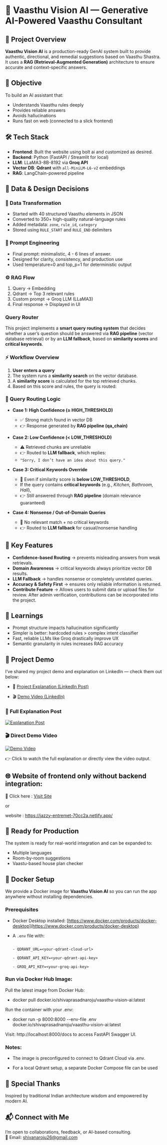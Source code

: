 # 🏡 Vaasthu Vision AI — Generative AI-Powered Vaasthu Consultant


## 🚀 Project Overview  
**Vaasthu Vision AI** is a production-ready GenAI system built to provide authentic, directional, and remedial suggestions based on Vaasthu Shastra.  
It uses a **RAG (Retrieval-Augmented Generation)** architecture to ensure accurate and context-specific answers.


## 🎯 Objective  
To build an AI assistant that:
- Understands Vaasthu rules deeply
- Provides reliable answers
- Avoids hallucinations
- Runs fast on web (connected to a slick frontend)

## 🛠️ Tech Stack  
- **Frontend**: Built the website using bolt ai and customized as desired. 
- **Backend**: Python (FastAPI / Streamlit for local)  
- **LLM**: LLaMA3-8B-8192 via **Groq API**  
- **Vector DB**: **Qdrant** with `all-MiniLM-L6-v2` embeddings  
- **RAG**: LangChain-powered pipeline  

## 🧩 Data & Design Decisions  
### 🔧 Data Transformation
- Started with 40 structured Vaasthu elements in JSON  
- Converted to 350+ high-quality natural-language rules  
- Added metadata: `zone`, `rule_id`, `category`  
- Stored using `RULE_START` and `RULE_END` delimiters  


### 🧠 Prompt Engineering  
- Final prompt: minimalistic, 4 - 6 lines of answer.
- Designed for clarity, consistency, and production use  
- Used temperature=0 and top_p=1 for deterministic output


### ⚙️ RAG Flow
1. Query → Embedding  
2. Qdrant → Top 3 relevant rules  
3. Custom prompt → Groq LLM (LLaMA3)  
4. Final response → Displayed in UI

### Query Router  

This project implements a **smart query routing system** that decides whether a user’s question should be answered via **RAG pipeline** (vector database retrieval) or by an **LLM fallback**, based on **similarity scores** and **critical keywords**.  

### ⚡ Workflow Overview  

1. **User enters a query**  
2. The system runs a **similarity search** on the vector database.  
3. A **similarity score** is calculated for the top retrieved chunks.  
4. Based on this score and rules, the query is routed:  


### 🔎 Query Routing Logic  

- **Case 1: High Confidence (≥ HIGH_THRESHOLD)**  
   - ✅ Strong match found in vector DB  
   - 👉 Response generated by **RAG pipeline (qa_chain)**  

- **Case 2: Low Confidence (< LOW_THRESHOLD)**  
   - ⚠️ Retrieved chunks are unreliable  
   - 👉 Routed to **LLM fallback**, which replies:  
   - `"Sorry, I don’t have an idea about this query."`  

- **Case 3: Critical Keywords Override**  
   - 🔑 Even if similarity score is **below LOW_THRESHOLD**,  
   - If the query contains **critical keywords** (e.g., *Kitchen, Bathroom, Hall*),  
   - 👉 Still answered through **RAG pipeline** (domain relevance guaranteed)  

- **Case 4: Nonsense / Out-of-Domain Queries**  
   - 🚫 No relevant match + no critical keywords  
   - 👉 Routed to **LLM fallback** for casual/nonsense handling
  

## 🎯 Key Features  

- **Confidence-based Routing** → prevents misleading answers from weak retrievals.  
- **Domain Awareness** → critical keywords always prioritize vector DB results.  
- **LLM Fallback** → handles nonsense or completely unrelated queries.  
- **Accuracy & Safety First** → ensures only reliable information is returned.
- **Contribute Feature** → Allows users to submit data or upload files for review. After admin verification, contributions can be incorporated into the project.



## 🧠 Learnings  
- Prompt structure impacts hallucination significantly  
- Simpler is better: hardcoded rules > complex intent classifier  
- Fast, reliable LLMs like Groq drastically improve UX  
- Semantic granularity in rules increases RAG accuracy

## 🎥 Project Demo  

I’ve shared my project demo and explanation on LinkedIn — check them out below:  

- 📖 [Project Explanation (LinkedIn Post)](https://www.linkedin.com/feed/update/urn:li:activity:7353392679910559744?utm_source=share&utm_medium=member_desktop&rcm=ACoAACt4LRsBQ69c1XBIukR81m4Iy7dej5736CU)
  
- 🎬 [Demo Video (LinkedIn)](https://www.linkedin.com/posts/shiva-prasad-naroju-4772a6184_genai-artificialintelligence-machinelearning-activity-7353397783669731329-wMpR?utm_source=share&utm_medium=member_desktop&rcm=ACoAACt4LRsBQ69c1XBIukR81m4Iy7dej5736CU)  


### 📖 Full Explanation Post  
[![Explanation Post](./explanation-thumbnail.png)](https://www.linkedin.com/feed/update/urn:li:activity:7353392679910559744?utm_source=share&utm_medium=member_desktop&rcm=ACoAACt4LRsBQ69c1XBIukR81m4Iy7dej5736CU)  

### 🎬 Direct Demo Video  
[![Demo Video](./demo-thumbnail.png)](https://www.linkedin.com/posts/shiva-prasad-naroju-4772a6184_genai-artificialintelligence-machinelearning-activity-7353397783669731329-wMpR?utm_source=share&utm_medium=member_desktop&rcm=ACoAACt4LRsBQ69c1XBIukR81m4Iy7dej5736CU)  

👉 Click to watch the full explanation or directly view the video output.  



## 🌐 Website of frontend only without backend integration:
🔗 Click here : [Visit Site](https://jazzy-entremet-70cc2a.netlify.app/)

or

website : https://jazzy-entremet-70cc2a.netlify.app/

## 💼 Ready for Production  
The system is ready for real-world integration and can be expanded to:
- Multiple languages  
- Room-by-room suggestions  
- Vaastu-based house plan checker

## 🐳 Docker Setup

We provide a Docker image for **Vaasthu Vision AI** so you can run the app anywhere without installing dependencies.

### **Prerequisites**
- Docker Desktop installed: [https://www.docker.com/products/docker-desktop](https://www.docker.com/products/docker-desktop)

- A `.env` file with:

  ```env

  - QDRANT_URL=<your-qdrant-cloud-url>
  
  - QDRANT_API_KEY=<your-qdrant-api-key>
  
  - GROQ_API_KEY=<your-groq-api-key>

### Run via Docker Hub Image:

Pull the latest image from Docker Hub:

- docker pull docker.io/shivaprasadnaroju/vaasthu-vision-ai:latest

Run the container with your .env:

- docker run -p 8000:8000 --env-file .env docker.io/shivaprasadnaroju/vaasthu-vision-ai:latest

Visit: http://localhost:8000/docs to access FastAPI Swagger UI.

### Notes:

- The image is preconfigured to connect to Qdrant Cloud via .env.

- For a local Qdrant setup, a separate Docker Compose file can be used

## 🙌 Special Thanks  
Inspired by traditional Indian architecture wisdom and empowered by modern AI.


## 📬 Connect with Me  
I’m open to collaborations, feedback, or AI-based consulting.  
📧 Email: shivanaroju26@gmail.com


